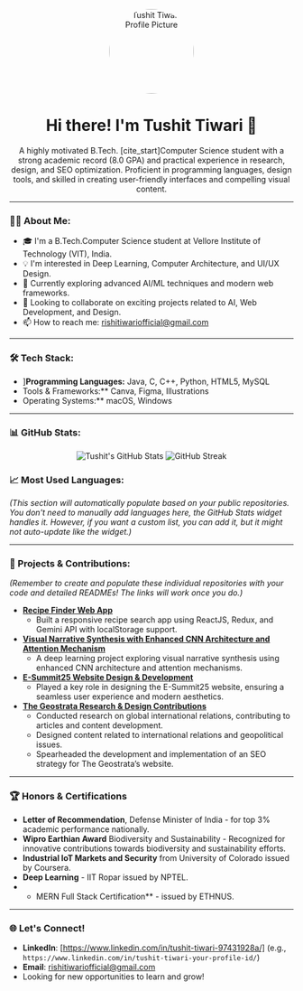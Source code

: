<p align="center">
  <img src="https://avatars.githubusercontent.com/u/174953183?s=400&v=4" alt="Tushit Tiwari Profile Picture" width="150" style="border-radius: 50%;">
</p>

<h1 align="center">Hi there! I'm Tushit Tiwari 👋</h1>

<p align="center">
  A highly motivated B.Tech. [cite_start]Computer Science student with a strong academic record (8.0 GPA) and practical experience in research, design, and SEO optimization. 
  Proficient in programming languages, design tools, and skilled in creating user-friendly interfaces and compelling visual content. 
</p>

---

### 🙋‍♂️ About Me:

* 🎓 I'm a B.Tech.Computer Science student at Vellore Institute of Technology (VIT), India. 
* 💡 I'm interested in Deep Learning, Computer Architecture, and UI/UX Design. 
* 🚀 Currently exploring advanced AI/ML techniques and modern web frameworks.
* 🤝 Looking to collaborate on exciting projects related to AI, Web Development, and Design.
* 📫 How to reach me: rishitiwariofficial@gmail.com

---

### 🛠️ Tech Stack:

* ]**Programming Languages:** Java, C, C++, Python, HTML5, MySQL 
* Tools & Frameworks:** Canva, Figma, Illustrations
* Operating Systems:** macOS, Windows 

---

### 📊 GitHub Stats:

<p align="center">
  <img src="https://github-readme-stats.vercel.app/api?username=tushit24&show_icons=true&theme=vue-dark&hide_border=true&count_private=true" alt="Tushit's GitHub Stats" />
  <img src="https://github-readme-streak-stats.herokuapp.com/?user=tushit24&theme=vue-dark&hide_border=true" alt="GitHub Streak" />
</p>

### 📈 Most Used Languages:

*(This section will automatically populate based on your public repositories. You don't need to manually add languages here, the GitHub Stats widget handles it. However, if you want a custom list, you can add it, but it might not auto-update like the widget.)*

---

### 🚀 Projects & Contributions:

*(Remember to create and populate these individual repositories with your code and detailed READMEs! The links will work once you do.)*

* **[Recipe Finder Web App](https://recipe-finder-six-murex.vercel.app/)** 
    * Built a responsive recipe search app using ReactJS, Redux, and Gemini API with localStorage support. 
* **[Visual Narrative Synthesis with Enhanced CNN Architecture and Attention Mechanism](https://github.com/tushit24/visual-narrative-synthesis)** 
    * A deep learning project exploring visual narrative synthesis using enhanced CNN architecture and attention mechanisms. 
* **[E-Summit25 Website Design & Development](https://www.ecellvitbhopal.in/esummit2025)** 
    * Played a key role in designing the E-Summit25 website, ensuring a seamless user experience and modern aesthetics. 
* **[The Geostrata Research & Design Contributions](https://docs.google.com/document/d/1Hx_r-wy_uvmYzOjN6buPhu9TLsQgyYdEwe2tiEqn4Cg/edit?tab=t.0)** 
    * Conducted research on global international relations, contributing to articles and content development. 
    * Designed content related to international relations and geopolitical issues. 
    * Spearheaded the development and implementation of an SEO strategy for The Geostrata’s website. 

---

### 🏆 Honors & Certifications

* **Letter of Recommendation**, Defense Minister of India - for top 3% academic performance nationally. 
* **Wipro Earthian Award** Biodiversity and Sustainability - Recognized for innovative contributions towards biodiversity and sustainability efforts. 
* **Industrial IoT Markets and Security** from University of Colorado issued by Coursera. 
* **Deep Learning** - IIT Ropar issued by NPTEL. 
* * MERN Full Stack Certification** - issued by ETHNUS. 

---

### 🌐 Let's Connect!

* **LinkedIn**: [https://www.linkedin.com/in/tushit-tiwari-97431928a/] (e.g., `https://www.linkedin.com/in/tushit-tiwari-your-profile-id/`)
* **Email**: rishitiwariofficial@gmail.com 
* Looking for new opportunities to learn and grow!
